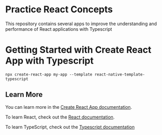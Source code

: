# Practice React Concepts

This repository contains several apps to improve the understanding and performance of React applications with Typescript

# Getting Started with Create React App with Typescript

`npx create-react-app my-app --template react-native-template-typescript`

## Learn More

You can learn more in the [Create React App documentation](https://facebook.github.io/create-react-app/docs/getting-started).

To learn React, check out the [React documentation](https://reactjs.org/).

To learn TypeScript, check out the [Typescript documentation](https://www.typescriptlang.org/docs/)

